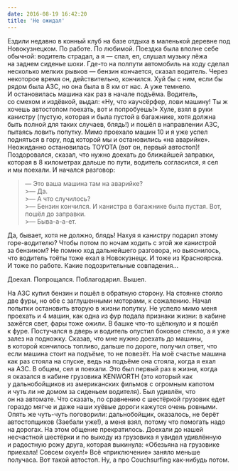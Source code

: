 ```yaml
---
date: 2016-08-19 16:42:20
title: 'Не ожидал'
---
```


Ездили недавно в&nbsp;конный клуб на&nbsp;базе отдыха в&nbsp;маленькой деревне под Новокузнецком.
По&nbsp;работе. По&nbsp;любимой. Поездка была вполне себе обычной: водитель страдал,
а&nbsp;я&nbsp;&mdash; спал, ел, слушал музыку лёжа на&nbsp;заднем сиденье шохи. <nobr>Где-то</nobr>
на&nbsp;полпути автомобиль на&nbsp;ходу сделал несколько мелких рывков&nbsp;&mdash; бензин
кончается, сказал водитель. Через некоторое время он, действительно, кончился. Хуй&nbsp;бы
с&nbsp;ним, если&nbsp;бы рядом была АЗС, но&nbsp;она была в&nbsp;8&nbsp;км от&nbsp;нас. А&nbsp;уже
темнело. И&nbsp;остановилась машина как раз в&nbsp;начале подъёма. Водитель, со&nbsp;смехом
и&nbsp;издёвкой, выдал: &laquo;Ну, что каучсёрфер, лови машину! Ты&nbsp;ж хочешь автостопом поехать,
вот и&nbsp;попробуешь!&raquo; Хуле, взял в&nbsp;руки канистру (пустую, которая и&nbsp;была пустой
в&nbsp;багажнике, хотя должна быть полной для таких случаев, блядь!) и&nbsp;пошёл в&nbsp;направлении
АЗС, пытаясь ловить попутку. Мимо проехало машин 10 и&nbsp;я&nbsp;уже успел подняться в&nbsp;гору,
под которой мы&nbsp;и&nbsp;остановились &laquo;на&nbsp;аварийке&raquo;. Неожиданно остановилась
TOYOTA (вот он, первый автостоп)! Поздоровался, сказал, что нужно доехать до&nbsp;ближайшей
заправки, которая в&nbsp;8 километрах дальше по&nbsp;пути, водитель согласился, я&nbsp;сел
и&nbsp;мы&nbsp;поехали. И&nbsp;начался разговор:

> &mdash;&nbsp;Это ваша машина там
> на&nbsp;аварийке?<br> >&mdash;&nbsp;Да.<br> >&mdash;&nbsp;А&nbsp;что
> случилось?<br> >&mdash;&nbsp;Бензин кончился. И&nbsp;канистра в&nbsp;багажнике была пустая. Вот,
> пошёл до&nbsp;заправки.<br> >&mdash;&nbsp;Быва-<nobr>а-а-ет</nobr>.

Да, бывает, хотя не&nbsp;должно, блядь! Нахуя я&nbsp;канистру подарил этому
<nobr>горе-водителю</nobr>? Чтобы потом по&nbsp;ночам ходить с&nbsp;этой&nbsp;же канистрой
за&nbsp;бензином? Не&nbsp;помню ход дальнейшего разговора, но&nbsp;выяснилось, что водитель тоёты
тоже ехал в&nbsp;Новокузнецк. И&nbsp;тоже из&nbsp;Красноярска. И&nbsp;тоже по&nbsp;работе. Какие
подозрительные совпадения&hellip;

Доехал. Попрощался. Поблагодарил. Вышел.

На АЗС купил бензин и&nbsp;пошёл в&nbsp;обратную сторону. На&nbsp;стоянке стояло две фуры,
но&nbsp;обе с&nbsp;заглушенными моторами, к&nbsp;сожалению. Начал попытки остановить вторую
в&nbsp;жизни попутку. Не&nbsp;успело мимо меня проехать и&nbsp;4&nbsp;машин, как одна из&nbsp;фур
подала признаки жизни: в&nbsp;кабине зажёгся свет, фары тоже ожили. В&nbsp;башке <nobr>что-то</nobr>
щёлкнуло и&nbsp;я&nbsp;пошёл к&nbsp;фуре. Постучался в&nbsp;дверь и&nbsp;водитель опустил боковое
стекло, а&nbsp;я&nbsp;уже залез на&nbsp;подножку. Сказав, что мне нужно доехать до&nbsp;машины,
в&nbsp;которой кончилось топливо, дальше по&nbsp;дороге, получил ответ, что если машина стоит
на&nbsp;подъёме, то&nbsp;не&nbsp;повезёт. На&nbsp;моё счастье машина как раз стояла на&nbsp;спуске,
ведь на&nbsp;подъёме она стояла, когда я&nbsp;ехал на&nbsp;АЗС. В&nbsp;общем, сел и&nbsp;поехали.
Это был первый раз в&nbsp;жизни, когда я&nbsp;оказался в&nbsp;кабине грузовика KENWORTH (это который
как у&nbsp;дальнобойщиков из&nbsp;американских фильмов с&nbsp;огромным капотом и&nbsp;чуть&nbsp;ли
не&nbsp;домом за&nbsp;сиденьем водителя). Был удивлён, что он&nbsp;на&nbsp;автомате. Что сказать,
по&nbsp;сравнению с&nbsp;шестёркой грузовик едет гораздо мягче и&nbsp;даже наши хуёвые дороги
кажутся очень ровными. Опять&nbsp;же <nobr>чуть-чуть</nobr> поговорили: дальнобойщик, оказалось,
не&nbsp;берёт автостопщиков (Заебали уже!), а&nbsp;меня взял, потому что помогать надо
на&nbsp;дорогах. На&nbsp;этом общение прекратилось. Доехали до&nbsp;нашей несчастной шестёрки
и&nbsp;по&nbsp;выходу из&nbsp;грузовика я&nbsp;увидел удивлённую и&nbsp;радостную рожу друга,
которая выкинула: &laquo;Обезьяна на&nbsp;грузовике приехала! Совсем охуел!&raquo; Всё
&laquo;приключение&raquo; заняло меньше получаса. Вот такой автостоп. Ну, а&nbsp;про Couchsurfing
<nobr>как-нибудь</nobr> потом.

